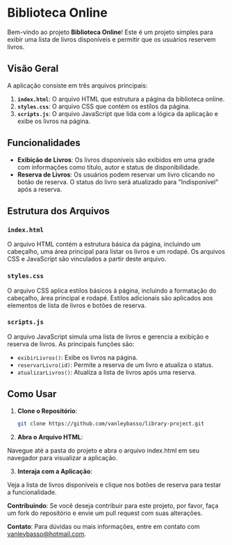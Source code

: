 # Biblioteca Online

Bem-vindo ao projeto **Biblioteca Online**! Este é um projeto simples para exibir uma lista de livros disponíveis e permitir que os usuários reservem livros.

## Visão Geral

A aplicação consiste em três arquivos principais:

1. **`index.html`**: O arquivo HTML que estrutura a página da biblioteca online.
2. **`styles.css`**: O arquivo CSS que contém os estilos da página.
3. **`scripts.js`**: O arquivo JavaScript que lida com a lógica da aplicação e exibe os livros na página.

## Funcionalidades

- **Exibição de Livros**: Os livros disponíveis são exibidos em uma grade com informações como título, autor e status de disponibilidade.
- **Reserva de Livros**: Os usuários podem reservar um livro clicando no botão de reserva. O status do livro será atualizado para "Indisponível" após a reserva.

## Estrutura dos Arquivos

### `index.html`

O arquivo HTML contém a estrutura básica da página, incluindo um cabeçalho, uma área principal para listar os livros e um rodapé. Os arquivos CSS e JavaScript são vinculados a partir deste arquivo.

### `styles.css`

O arquivo CSS aplica estilos básicos à página, incluindo a formatação do cabeçalho, área principal e rodapé. Estilos adicionais são aplicados aos elementos de lista de livros e botões de reserva.

### `scripts.js`

O arquivo JavaScript simula uma lista de livros e gerencia a exibição e reserva de livros. As principais funções são:
- `exibirLivros()`: Exibe os livros na página.
- `reservarLivro(id)`: Permite a reserva de um livro e atualiza o status.
- `atualizarLivros()`: Atualiza a lista de livros após uma reserva.

## Como Usar

1. **Clone o Repositório**:
   ```bash
   git clone https://github.com/vanleybasso/library-project.git

 2. **Abra o Arquivo HTML**:

Navegue até a pasta do projeto e abra o arquivo index.html em seu navegador para visualizar a aplicação.

3. **Interaja com a Aplicação**:

Veja a lista de livros disponíveis e clique nos botões de reserva para testar a funcionalidade.

**Contribuindo**:
Se você deseja contribuir para este projeto, por favor, faça um fork do repositório e envie um pull request com suas alterações.

**Contato**:
Para dúvidas ou mais informações, entre em contato com vanleybasso@hotmail.com.
